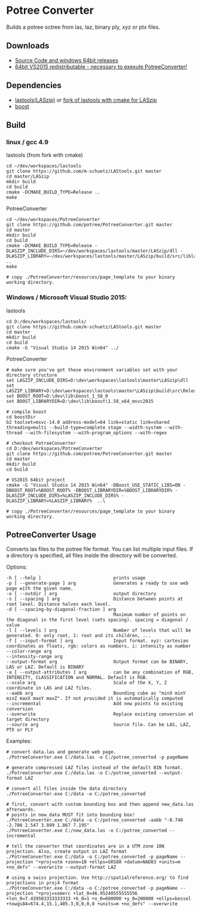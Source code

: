 # Potree Converter

Builds a potree octree from las, laz, binary ply, xyz or ptx files.

## Downloads

* [Source Code and windows 64bit releases](https://github.com/potree/PotreeConverter/releases)
* [64bit VS2015 redistributable - necessary to exexute PotreeConverter!](https://www.microsoft.com/en-US/download/details.aspx?id=48145)

## Dependencies

* [lastools(LASzip)](https://github.com/LAStools/LAStools) or [fork of lastools with cmake for LASzip](https://github.com/m-schuetz/LAStools)
* [boost](http://www.boost.org/)

## Build

### linux / gcc 4.9


lastools (from fork with cmake)
```
cd ~/dev/workspaces/lastools
git clone https://github.com/m-schuetz/LAStools.git master
cd master/LASzip
mkdir build
cd build
cmake -DCMAKE_BUILD_TYPE=Release ..
make

```

PotreeConverter

```
cd ~/dev/workspaces/PotreeConverter
git clone https://github.com/potree/PotreeConverter.git master
cd master
mkdir build
cd build
cmake -DCMAKE_BUILD_TYPE=Release -DLASZIP_INCLUDE_DIRS=~/dev/workspaces/lastools/master/LASzip/dll -DLASZIP_LIBRARY=~/dev/workspaces/lastools/master/LASzip/build/src/liblaszip.so ..
make

# copy ./PotreeConverter/resources/page_template to your binary working directory.

```

### Windows / Microsoft Visual Studio 2015:

lastools

```
cd D:/dev/workspaces/lastools/
git clone https://github.com/m-schuetz/LAStools.git master
cd master
mkdir build
cd build
cmake -G "Visual Studio 14 2015 Win64" ../
```

PotreeConverter

```
# make sure you've got these environment variables set with your directory structure
set LASZIP_INCLUDE_DIRS=D:\dev\workspaces\lastools\master\LASzip\dll
set LASZIP_LIBRARY=D:\dev\workspaces\lastools\master\LASzip\build\src\Release\laszip.lib
set BOOST_ROOT=D:\dev\lib\boost_1_58_0
set BOOST_LIBRARYDIR=D:\dev\lib\boost\1.58_x64_msvc2015

# compile boost
cd boostDir
b2 toolset=msvc-14.0 address-model=64 link=static link=shared threading=multi --build-type=complete stage --width-system --with-thread --with-filesystem --with-program_options --with-regex

# checkout PotreeConverter
cd D:/dev/workspaces/PotreeConverter
git clone https://github.com/potree/PotreeConverter.git master
cd master
mkdir build
cd build

# VS2015 64bit project
cmake -G "Visual Studio 14 2015 Win64" -DBoost_USE_STATIC_LIBS=ON -DBOOST_ROOT=%BOOST_ROOT% -DBOOST_LIBRARYDIR=%BOOST_LIBRARYDIR% -DLASZIP_INCLUDE_DIRS=%LASZIP_INCLUDE_DIRS% -DLASZIP_LIBRARY=%LASZIP_LIBRARY%  ..\

# copy ./PotreeConverter/resources/page_template to your binary working directory.

```

## PotreeConverter Usage

Converts las files to the potree file format.
You can list multiple input files. If a directory is specified, all files
inside the directory will be converted.

Options:


```
-h [ --help ]                           prints usage
-p [ --generate-page ] arg              Generates a ready to use web page with the given name.
-o [ --outdir ] arg                     output directory
-s [ --spacing ] arg                    Distance between points at root level. Distance halves each level.
-d [ --spacing-by-diagonal-fraction ] arg
                                        Maximum number of points on the diagonal in the first level (sets spacing). spacing = diagonal / value
-l [ --levels ] arg                     Number of levels that will be generated. 0: only root, 1: root and its children, ...
-f [ --input-format ] arg               Input format. xyz: cartesian coordinates as floats, rgb: colors as numbers, i: intensity as number
--color-range arg
--intensity-range arg
--output-format arg                     Output format can be BINARY, LAS or LAZ. Default is BINARY
-a [ --output-attributes ] arg          can be any combination of RGB, INTENSITY, CLASSIFICATION and NORMAL. Default is RGB.
--scale arg                             Scale of the X, Y, Z coordinate in LAS and LAZ files.
--aabb arg                              Bounding cube as "minX minY minZ maxX maxY maxZ". If not provided it is automatically computed
--incremental                           Add new points to existing conversion
--overwrite                             Replace existing conversion at target directory
--source arg                            Source file. Can be LAS, LAZ, PTX or PLY
```

Examples:

    # convert data.las and generate web page.
    ./PotreeConverter.exe C:/data.las -o C:/potree_converted -p pageName

    # generate compressed LAZ files instead of the default BIN format.
    ./PotreeConverter.exe C:/data.las -o C:/potree_converted --output-format LAZ

    # convert all files inside the data directory
    ./PotreeConverter.exe C:/data -o C:/potree_converted

    # first, convert with custom bounding box and then append new_data.las afterwards.
    # points in new_data MUST fit into bounding box!
    ./PotreeConverter.exe C:/data -o C:/potree_converted -aabb "-0.748 -2.780 2.547 3.899 1.867 7.195"
    ./PotreeConverter.exe C:/new_data.las -o C:/potree_converted --incremental
	
	# tell the converter that coordinates are in a UTM zone 10N projection. Also, create output in LAZ format
	./PotreeConverter.exe C:/data -o C:/potree_converted -p pageName --projection "+proj=utm +zone=10 +ellps=GRS80 +datum=NAD83 +units=m +no_defs" --overwrite --output-format LAZ
	
	# using a swiss projection. Use http://spatialreference.org/ to find projections in proj4 format
	./PotreeConverter.exe C:/data -o C:/potree_converted -p pageName --projection "+proj=somerc +lat_0=46.95240555555556 +lon_0=7.439583333333333 +k_0=1 +x_0=600000 +y_0=200000 +ellps=bessel +towgs84=674.4,15.1,405.3,0,0,0,0 +units=m +no_defs" --overwrite
	
	
	
